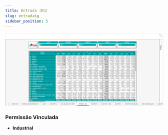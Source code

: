 ```yaml
---
title: Entrada (KG)
slug: entradakg
sidebar_position: 5
---
```


![Alt text](image-5.png)





### Permissão Vinculada

- **Industrial**